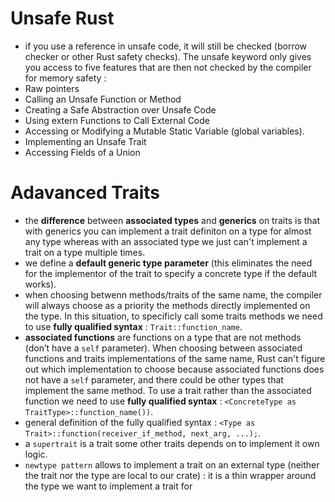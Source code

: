 # Unsafe Rust

- if you use a reference in unsafe code, it will still be checked (borrow checker or other Rust safety checks). The unsafe keyword only gives you access to five features that are then not checked by the compiler for memory safety :
- Raw pointers
- Calling an Unsafe Function or Method
- Creating a Safe Abstraction over Unsafe Code
- Using extern Functions to Call External Code
- Accessing or Modifying a Mutable Static Variable (global variables).
- Implementing an Unsafe Trait
- Accessing Fields of a Union

# Adavanced Traits

- the **difference** between **associated types** and **generics** on traits is that with generics you can implement a trait definiton on a type for almost any type whereas with an associated type we just can't implement a trait on a type multiple times.
- we define a **default generic type parameter** (this eliminates the need for the implementor of the trait to specify a concrete type if the default works).
- when choosing betwenn methods/traits of the same name, the compiler will always choose as a priority the methods directly implemented on the type. In this situation, to specificly call some traits methods we need to use **fully qualified syntax** : `Trait::function_name`.
- **associated functions** are functions on a type that are not methods (don’t have a `self` parameter). When choosing between associated functions and traits implementations of the same name, Rust can't figure out which implementation to choose because associated functions does not have a `self` parameter, and there could be other types that implement the same method. To use a trait rather than the associated function we need to use **fully qualified syntax** : `<ConcreteType as TraitType>::function_name())`.
- general definition of the fully qualified syntax : `<Type as Trait>::function(receiver_if_method, next_arg, ...);`.
- a `supertrait` is a trait some other traits depends on to implement it own logic.
- `newtype pattern` allows to implement a trait on an external type (neither the trait nor the type are local to our crate) : it is a thin wrapper around the type we want to implement a trait for
